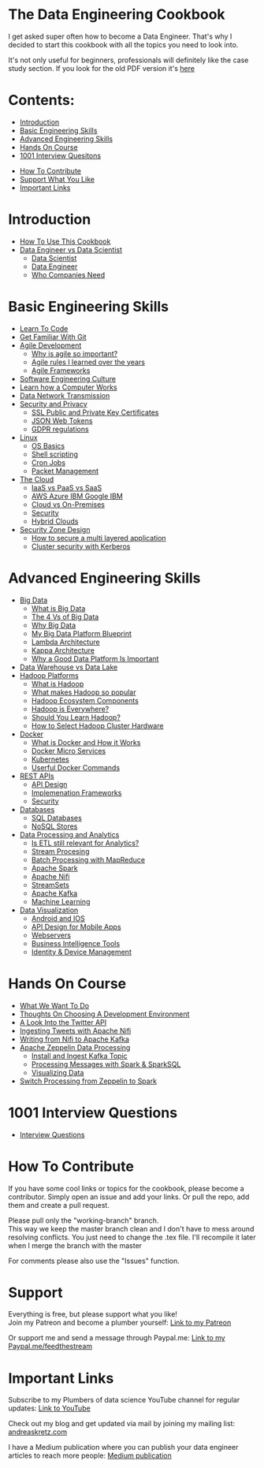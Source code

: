# The Data Engineering Cookbook
I get asked super often how to become a Data Engineer.
That's why I decided to start this cookbook with all the topics you need to look into.

It's not only useful for beginners, professionals will definitely like the case study section.
If you look for the old PDF version it's [here](https://github.com/andkret/Cookbook/raw/LaTex-Version-Deprecated/Data%20Engineering%20Cookbook.pdf)

# Contents:
- [Introduction](#introduction)
- [Basic Engineering Skills](#basic-engineering-skills)
- [Advanced Engineering Skills](#introduction)
- [Hands On Course](#Hands-on-course)
- [1001 Interview Quesitons](#1001-interview-quesitons)

<!-- -->

- [How To Contribute](#how-to-contribute)
- [Support What You Like](#support)
- [Important Links](#important-links)


#  Introduction
- [How To Use This Cookbook](Introduction.md#how-to-use-this-cookbook)
- [Data Engineer vs Data Scientist](Introduction.md#data-engineer-vs-data-scientist)
  - [Data Scientist](Introduction.md#data-scientist)
  - [Data Engineer](Introduction.md#data-engineer)
  - [Who Companies Need](Introduction.md#who-companies-need)

# Basic Engineering Skills
- [Learn To Code](BasicSkills.md#learn-to-code)
- [Get Familiar With Git](BasicSkills.md#get-familiar-with-git)
- [Agile Development](BasicSkills.md#agile-development)
  - [Why is agile so important?](BasicSkills.md#Why-is-agile-so-important)
  - [Agile rules I learned over the years](BasicSkills.md#agile-rules-i-learned-over-the-years)
  - [Agile Frameworks](BasicSkills.md#agile-frameworks)
- [Software Engineering Culture](BasicSkills.md#software-engineering-culture)
- [Learn how a Computer Works](BasicSkills.md#learn-how-a-computer-works)
- [Data Network Transmission](BasicSkills.md#data-network-transmission)
- [Security and Privacy](BasicSkills.md#security-and-privacy)
  - [SSL Public and Private Key Certificates](BasicSkills.md#ssl-public-and-private-key-Certificates)
  - [JSON Web Tokens](BasicSkills.md#json-web-tokens)
  - [GDPR regulations](BasicSkills.md#gdpr-regulations)
- [Linux](BasicSkills.md#linux)
  - [OS Basics](BasicSkills.md#os-basics)
  - [Shell scripting](BasicSkills.md#shell-scripting)
  - [Cron Jobs](BasicSkills.md#cron-jobs)
  - [Packet Management](BasicSkills.md#packet-management)
- [The Cloud](BasicSkills.md#the-cloud)
  - [IaaS vs PaaS vs SaaS](BasicSkills.md#iaas-vs-paas-vs-saas)
  - [AWS Azure IBM Google IBM](BasicSkills.md#aws-azure-ibm-google)
  - [Cloud vs On-Premises](BasicSkills.md#cloud-vs-on-premises)
  - [Security](BasicSkills.md#security)
  - [Hybrid Clouds](BasicSkills.md#hybrid-clouds)
- [Security Zone Design](BasicSkills.md#security-zone-design)
  - [How to secure a multi layered application](BasicSkills.md#how-to-secure-a-multi-layered-application)
  - [Cluster security with Kerberos](BasicSkills.md#cluster-security-with-kerberos)

# Advanced Engineering Skills

- [Big Data](AdvancedSkills.md#big-data)
  - [What is Big Data](AdvancedSkills.md#what-is-big-data)
  - [The 4 Vs of Big Data](AdvancedSkills.md#the-4-vs-of-big-data)
  - [Why Big Data](AdvancedSkills.md#why-big-data)
  - [My Big Data Platform Blueprint](AdvancedSkills.md#my-big-data-platform-blueprint)
  - [Lambda Architecture](AdvancedSkills.md#lambda-architecture)
  - [Kappa Architecture](AdvancedSkills.md#kappa-architecture)
  - [Why a Good Data Platform Is Important](AdvancedSkills.md#why-a-good-data-platform-is-important)
- [Data Warehouse vs Data Lake](AdvancedSkills.md#data-warehouse-vs-data-lake)
- [Hadoop Platforms](AdvancedSkills.md#hadoop-platforms)
  - [What is Hadoop](AdvancedSkills.md#what-is-hadoop)
  - [What makes Hadoop so popular](AdvancedSkills.md#what-makes-hadoop-so-popular)
  - [Hadoop Ecosystem Components](AdvancedSkills.md#hadoop-ecosystem-components)
  - [Hadoop is Everywhere?](AdvancedSkills.md#hadoop-is-everywhere)
  - [Should You Learn Hadoop?](AdvancedSkills.md#should-you-learn-hadoop)
  - [How to Select Hadoop Cluster Hardware](AdvancedSkills.md#how-to-select-hadoop-cluster-hardware)
- [Docker](AdvancedSkills.md#docker)
  - [What is Docker and How it Works](AdvancedSkills.md#what-is-docker-and-what-do-you-use-it-for)
  - [Docker Micro Services](AdvancedSkills.md#docker-micro-services)
  - [Kubernetes](AdvancedSkills.md#kubernetes)
  - [Userful Docker Commands](AdvancedSkills.md#useful-docker-commands)
- [REST APIs](AdvancedSkills.md#rest-apis)
  - [API Design](AdvancedSkills.md#api-design)
  - [Implemenation Frameworks](AdvancedSkills.md#implementation-frameworks)
  - [Security](AdvancedSkills.md#security)
- [Databases](AdvancedSkills.md#databases)
  - [SQL Databases](AdvancedSkills.md#sql-databases)
  - [NoSQL Stores](AdvancedSkills.md#nosql-stores)
- [Data Processing and Analytics](AdvancedSkills.md#data-processing-and-analytics)
  - [Is ETL still relevant for Analytics?](AdvancedSkills.md#is-etl-still-relevant-for-analytics)
  - [Stream Procesing](AdvancedSkills.md#stream-processing)
  - [Batch Processing with MapReduce](AdvancedSkills.md#mapreduce)
  - [Apache Spark](AdvancedSkills.md#apache-spark)
  - [Apache Nifi](AdvancedSkills.md#apache-nifi)
  - [StreamSets](AdvancedSkills.md#streamsets)
  - [Apache Kafka](./AdvancedSkills.md#apache-kafka)
  - [Machine Learning](AdvancedSkills.md#machine-learning)
- [Data Visualization](AdvancedSkills.md#data-visualization)
  - [Android and IOS](AdvancedSkills.md#android-and-ios)
  - [API Design for Mobile Apps](AdvancedSkills.md#how-to-design-apis-for-mobile-apps)
  - [Webservers](AdvancedSkills.md#how-to-use-webservers-to-display-content)
  - [Business Intelligence Tools](AdvancedSkills.md#business-intelligence-tools)
  - [Identity & Device Management](AdvancedSkills.md#Identity-and-device-management)

# Hands On Course

- [What We Want To Do](HandsOnCourse.md#what-we-want-to-do)
- [Thoughts On Choosing A Development Environment](HandsOnCourse.md#thoughts-on-choosing-a-development-environment)
- [A Look Into the Twitter API](HandsOnCourse.md#a-look-into-the-twiiter-api)
- [Ingesting Tweets with Apache Nifi](HandsOnCourse.md#ingesting-tweets-with-apache-nifi)
- [Writing from Nifi to Apache Kafka](HandsOnCourse.md#writing-from-nifi-to-kafka)
- [Apache Zeppelin Data Processing](HandsOnCourse.md#apache-zeppelin)
  - [Install and Ingest Kafka Topic](HandsOnCourse.md#install-and-ingest-kafka-topic)
  - [Processing Messages with Spark & SparkSQL](HandsOnCourse.md#processing-messages-with-spark-and-sparksql)
  - [Visualizing Data](HandsOnCourse.md#visualizing-data)
- [Switch Processing from Zeppelin to Spark](HandsOnCourse.md#switch-processing-from-zeppelin-to-spark)

# 1001 Interview Questions

- [Interview Questions](InterviewQuesitons.md)

# How To Contribute
If you have some cool links or topics for the cookbook, please become a contributor.
Simply open an issue and add your links. Or pull the repo, add them and create a pull request.

Please pull only the "working-branch" branch. \
This way we keep the master branch clean and I don't have to mess around resolving conflicts. You just need to change the .tex file. I'll recompile it later when I merge the branch with the master

For comments please also use the "Issues" function.

# Support

Everything is free, but please support what you like! \
Join my Patreon and become a plumber yourself:
[Link to my Patreon](https://patreon.com/plumbersofds)

Or support me and send a message through Paypal.me:
[Link to my Paypal.me/feedthestream](https://paypal.me/feedthestream)
# Important Links

Subscribe to my Plumbers of data science YouTube channel for regular updates:
[Link to YouTube](https://www.youtube.com/channel/UCY8mzqqGwl5_bTpBY9qLMAA)

Check out my blog and get updated via mail by joining my mailing list:
[andreaskretz.com](https://andreaskretz.com)

I have a Medium publication where you can publish your data engineer articles to reach more people:
[Medium publication](https://link.medium.com/9oi1VDrhPW)
